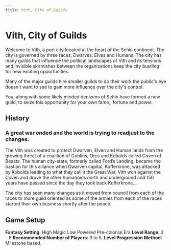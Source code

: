 ```yaml
---
title: Vith, City of Guilds
---
```

# Vith, City of Guilds
Welcome to Vith, a port city located at the heart of the Sehin continent. The city is governed by three races, Dwarves, Elves and Humans. The city has many guilds that influence the political landscapes of Vith and its tensions and invisible skirmishes between the organizations keep the city bustling for new exciting opportunities. 

Many of the major guilds hire smaller guilds to do their work the public's eye doesn't want to see to gain more influence over the city's control.

You, along with some likely minded denizens of Sehin have formed a new guild, to seize this opportunity for your own fame,  fortune and power.

## History 

### A great war ended and the world is trying to readjust to the changes. 
The Vith was created to protect Dwarven, Elven and Human lands from the growing threat of a coalition of Goblins, Orcs and Kobolds called Coven of Beasts. The human city-state, formerly called Ford’s Landing, became the bastion for this alliance when Dwarven capital, Kufferkrone, was attacked by Kobolds leading to what they call it the Great War. Vith won against the Coven and drove the other humanoids north and underground and 150 years have passed since the day they took back Kufferkrone…

The city has seen many changes as it moved from council from each of the races to more guild oriented as some of the armies from each of the races started their own business shortly after the peace.

  

## Game Setup
**Fantasy Setting**: High Magic Low Powered Pre-colonial Era
**Level Range**: 3 - 8
**Recommended Number of Players**: 3 to 5.
**Level Progression Method**: Milestone based.
